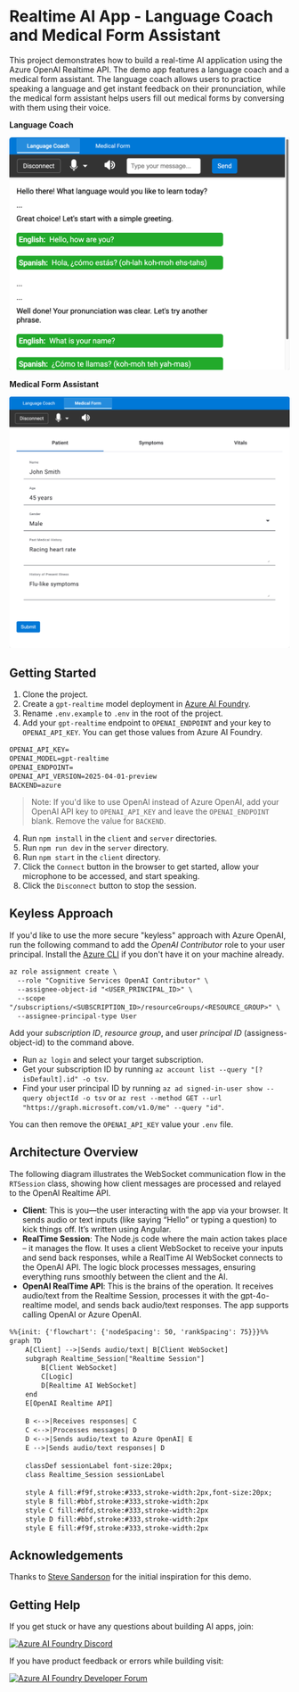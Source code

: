 # Realtime AI App - Language Coach and Medical Form Assistant

This project demonstrates how to build a real-time AI application using the Azure OpenAI Realtime API. The demo app features a language coach and a medical form assistant. The language coach allows users to practice speaking a language and get instant feedback on their pronunciation, while the medical form assistant helps users fill out medical forms by conversing with them using their voice.

**Language Coach**

![Language Coach Screenshot](images/language-coach.png)

**Medical Form Assistant**

![Medical Form Assistant Screenshot](images/medical-form.png)

## Getting Started

1. Clone the project.
2. Create a `gpt-realtime` model deployment in [Azure AI Foundry](https://ai.azure.com).
3. Rename `.env.example` to `.env` in the root of the project.
4. Add your `gpt-realtime` endpoint to `OPENAI_ENDPOINT` and your key to `OPENAI_API_KEY`. You can get those values from Azure AI Foundry.

  ```
  OPENAI_API_KEY=
  OPENAI_MODEL=gpt-realtime
  OPENAI_ENDPOINT=
  OPENAI_API_VERSION=2025-04-01-preview
  BACKEND=azure
  ```

> Note: If you'd like to use OpenAI instead of Azure OpenAI, add your OpenAI API key to `OPENAI_API_KEY` and leave the `OPENAI_ENDPOINT` blank. Remove the value for `BACKEND`.

4. Run `npm install` in the `client` and `server` directories.
5. Run `npm run dev` in the `server` directory.
6. Run `npm start` in the `client` directory.
7. Click the `Connect` button in the browser to get started, allow your microphone to be accessed, and start speaking.
8. Click the `Disconnect` button to stop the session.
## Keyless Approach

If you'd like to use the more secure "keyless" approach with Azure OpenAI, run the following command to add the *OpenAI Contributor* role to your user principal. Install the [Azure CLI](https://learn.microsoft.com/en-us/cli/azure/install-azure-cli) if you don't have it on your machine already.

```
az role assignment create \
  --role "Cognitive Services OpenAI Contributor" \
  --assignee-object-id "<USER_PRINCIPAL_ID>" \
  --scope "/subscriptions/<SUBSCRIPTION_ID>/resourceGroups/<RESOURCE_GROUP>" \
  --assignee-principal-type User
```

Add your *subscription ID*, *resource group*, and user *principal ID* (assigness-object-id) to the command above. 
- Run `az login` and select your target subscription.
- Get your subscription ID by running `az account list --query "[?isDefault].id" -o tsv`.
- Find your user principal ID by running `az ad signed-in-user show --query objectId -o tsv` or `az rest --method GET --url "https://graph.microsoft.com/v1.0/me" --query "id"`.

You can then remove the `OPENAI_API_KEY` value your `.env` file.


## Architecture Overview

The following diagram illustrates the WebSocket communication flow in the `RTSession` class, showing how client messages are processed and relayed to the OpenAI Realtime API.

- **Client**: This is you—the user interacting with the app via your browser. It sends audio or text inputs (like saying “Hello” or typing a question) to kick things off. It’s written using Angular.
-  **RealTime Session**: The Node.js code where the main action takes place – it manages the flow. It uses a client WebSocket to receive your inputs and send back responses, while a RealTime AI WebSocket connects to the OpenAI API. The logic block processes messages, ensuring everything runs smoothly between the client and the AI.
-  **OpenAI RealTime API**: This is the brains of the operation. It receives audio/text from the Realtime Session, processes it with the gpt-4o-realtime model, and sends back audio/text responses. The app supports calling OpenAI or Azure OpenAI.

```mermaid
%%{init: {'flowchart': {'nodeSpacing': 50, 'rankSpacing': 75}}}%%
graph TD
    A[Client] -->|Sends audio/text| B[Client WebSocket]
    subgraph Realtime_Session["Realtime Session"]
        B[Client WebSocket]
        C[Logic]
        D[Realtime AI WebSocket]
    end
    E[OpenAI Realtime API]

    B <-->|Receives responses| C
    C <-->|Processes messages| D
    D <-->|Sends audio/text to Azure OpenAI| E
    E -->|Sends audio/text responses| D

    classDef sessionLabel font-size:20px;
    class Realtime_Session sessionLabel

    style A fill:#f9f,stroke:#333,stroke-width:2px,font-size:20px;
    style B fill:#bbf,stroke:#333,stroke-width:2px
    style C fill:#dfd,stroke:#333,stroke-width:2px
    style D fill:#bbf,stroke:#333,stroke-width:2px
    style E fill:#f9f,stroke:#333,stroke-width:2px
```

## Acknowledgements

Thanks to [Steve Sanderson](https://github.com/SteveSandersonMS) for the initial inspiration for this demo.

## Getting Help

If you get stuck or have any questions about building AI apps, join:

[![Azure AI Foundry Discord](https://img.shields.io/badge/Discord-Azure_AI_Foundry_Community_Discord-blue?style=for-the-badge&logo=discord&color=5865f2&logoColor=fff)](https://aka.ms/foundry/discord)

If you have product feedback or errors while building visit:

[![Azure AI Foundry Developer Forum](https://img.shields.io/badge/GitHub-Azure_AI_Foundry_Developer_Forum-blue?style=for-the-badge&logo=github&color=000000&logoColor=fff)](https://aka.ms/foundry/forum)